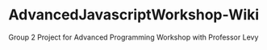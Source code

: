 # AdvancedJavascriptWorkshop-Wiki

Group 2 Project for Advanced Programming Workshop with Professor Levy
